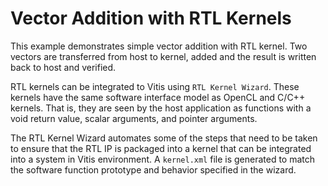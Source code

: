 Vector Addition with RTL Kernels
=================================

This example demonstrates simple vector addition with RTL kernel. Two vectors are transferred from host to kernel, added and the result is
written back to host and verified.

RTL kernels can be integrated to Vitis using `RTL Kernel Wizard`. These kernels have the same software interface model as OpenCL and
C/C++ kernels. That is, they are seen by the host application as functions with a void return value, scalar arguments, and pointer
arguments. 

The RTL Kernel Wizard automates some of the steps that need to be taken to ensure that the RTL IP is packaged into a kernel that can be 
integrated into a system in Vitis environment. A `kernel.xml` file is generated to match the software function prototype and behavior
specified in the wizard.
